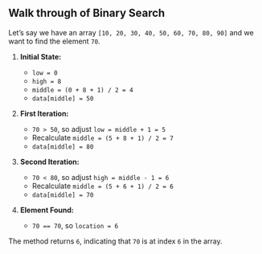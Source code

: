## Walk through of Binary Search

Let’s say we have an array `[10, 20, 30, 40, 50, 60, 70, 80, 90]` and we want to find the element `70`.

1. **Initial State:**
    
    - `low = 0`
    - `high = 8`
    - `middle = (0 + 8 + 1) / 2 = 4`
    - `data[middle] = 50`
2. **First Iteration:**
    
    - `70 > 50`, so adjust `low = middle + 1 = 5`
    - Recalculate `middle = (5 + 8 + 1) / 2 = 7`
    - `data[middle] = 80`
3. **Second Iteration:**
    
    - `70 < 80`, so adjust `high = middle - 1 = 6`
    - Recalculate `middle = (5 + 6 + 1) / 2 = 6`
    - `data[middle] = 70`
4. **Element Found:**
    
    - `70 == 70`, so `location = 6`

The method returns `6`, indicating that `70` is at index `6` in the array.